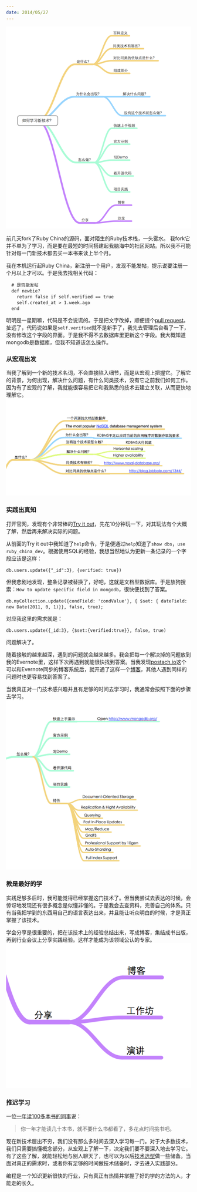 ```yaml
---
date: 2014/05/27
---
```


<img src='/_image/2014-05-27/Screen-Shot-2014-05-27-at-21.56.09.png' />

前几天fork了Ruby China的源码，面对陌生的Ruby技术栈，一头雾水。
我fork它并不单为了学习，而是要在最短的时间搭建起我脑海中的社区网站。所以我不可能针对每一门新技术都去买一本书来读上半个月。

我在本机运行起Ruby China，新注册一个用户，发现不能发帖，提示说要注册一个月以上才可以。于是我去找相关代码：
```
  # 是否能发帖
  def newbie?
    return false if self.verified == true
    self.created_at > 1.week.ago
  end
```
明明是一星期嘛，代码是不会说谎的。于是把文字改掉，顺便提个[pull request](https://github.com/ruby-china/ruby-china/pull/309)。
扯远了，代码说如果是`self.verified`就不是新手了，我先去管理后台看了一下，没有修改这个字段的界面。于是我不得不去数据库里更新这个字段。我大概知道mongodb是数据库，但我不知道该怎么操作。

### 从宏观出发
当我了解到一个新的技术名词，不会直接陷入细节，而是从宏观上把握它。了解它的背景，为何出现，解决什么问题，有什么同类技术，没有它之前我们如何工作。因为有了宏观的了解，我就能很容易把它和我熟悉的技术去建立关联，从而更快地理解它。
![Mongodb是什么？](/_image/2014-05-27/Screen-Shot-2014-05-27-at-22.23.42.png)

### 实践出真知
打开官网，发现有个非常棒的[Try it out](http://try.mongodb.org/)，先花10分钟玩一下，对其玩法有个大概了解，然后再来解决实际的问题。

从前面的Try it out中我知道了`help`命令，于是便通过`help`知道了`show dbs`，`use ruby_china_dev`。根据使用SQL的经验，我想当然地认为更新一条记录的一个字段应该是这样：
```
db.users.update({"_id":3}, {verified: true})
```
但我悲剧地发现，整条记录被替换了，好吧，这就是文档型数据库。于是放狗搜索：`How to update specific field in mongodb`，很快便找到了答案。
```
db.myCollection.update({condField: 'condValue'}, { $set: { dateField: new Date(2011, 0, 1)}}, false, true); 
```
对应我这里的需求就是：
```
db.users.update({_id:3}, {$set:{verified:true}}, false, true)
```
问题解决了。

随着接触的越来越深，遇到的问题就会越来越多。我会把每一个解决掉的问题放到我的Evernote里，这样下次再遇到就能很快找到答案。当我发现[postach.io](http://postach.io)这个可以和Evernote同步的博客系统后，就开通了这样一个[博客](http://seabornlee.postach.io/)，其他人遇到同样的问题时也更容易找到答案了。

当我真正对一门技术感兴趣并且有足够的时间去学习时，我通常会按照下面的步骤去学习。
![Mongodb实战](/_image/2014-05-28/Screen-Shot-2014-05-27-at-22.26.15.png)

### 教是最好的学
实践足够多后时，我可能觉得已经掌握这门技术了。但当我尝试去表达的时候，会惊讶地发现还有很多概念是似懂非懂的。于是我会去查资料，完善自己的体系。只有当我把学到的东西用自己的语言表达出来，并且能让听众明白的时候，才是真正掌握了该技术。

学会分享是很重要的，把在该技术上的经验总结出来，写成博客，集结成书出版，再到行业会议上分享实践经验。这样才能成为该领域公认的专家。
![分享](/_image/2014-05-28/Screen-Shot-2014-05-28-at-9.01.22.png)

### 推迟学习
一位[一年读100多本书的同事](http://www.douban.com/people/lazurey/)说：
>你一年才能读几十本书，就不要什么书都看了，多花点时间挑书吧。

现在新技术层出不穷，我们没有那么多时间去深入学习每一门。对于大多数技术，我们只需要搞懂概念部分，从宏观上了解一下，决定我们要不要深入地去学习它。有了这些了解，就能轻松地与别人聊天了，也可以为以后[技术选型](http://www.thoughtworks.com/cn/radar/#/)做一些储备。当面对真正的需求时，或者你有足够的时间做技术储备时，才去进入实践部分。

编程是一个知识更新很快的行业，只有真正有热情并掌握了好的学的方法的人，才能走的长久。
